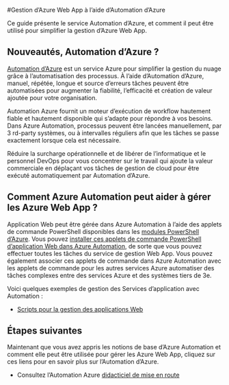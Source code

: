 <properties
    pageTitle="Gérer Azure Web App à l’aide d’Automation d’Azure | Microsoft Azure"
    description="Découvrez comment le service Azure Automation peut servir à gérer des Azure Web App."
    services="app-service\web, automation"
    documentationCenter=""
    authors="mgoedtel"
    manager="jwhit"
    editor=""/>

<tags
    ms.service="app-service-web"
    ms.workload="web"
    ms.tgt_pltfrm="na"
    ms.devlang="na"
    ms.topic="article"
    ms.date="07/29/2016"
    ms.author="magoedte;csand"/>

#<a name="managing-azure-web-app-using-azure-automation"></a>Gestion d’Azure Web App à l’aide d’Automation d’Azure

Ce guide présente le service Automation d’Azure, et comment il peut être utilisé pour simplifier la gestion d’Azure Web App.

## <a name="what-is-azure-automation"></a>Nouveautés, Automation d’Azure ?

[Automation d’Azure](../automation/automation-intro.md) est un service Azure pour simplifier la gestion du nuage grâce à l’automatisation des processus. À l’aide d’Automation d’Azure, manuel, répétée, longue et source d’erreurs tâches peuvent être automatisées pour augmenter la fiabilité, l’efficacité et création de valeur ajoutée pour votre organisation.

Automation Azure fournit un moteur d’exécution de workflow hautement fiable et hautement disponible qui s’adapte pour répondre à vos besoins. Dans Azure Automation, processus peuvent être lancées manuellement, par 3 rd-party systèmes, ou à intervalles réguliers afin que les tâches se passe exactement lorsque cela est nécessaire.

Réduire la surcharge opérationnelle et de libérer de l’informatique et le personnel DevOps pour vous concentrer sur le travail qui ajoute la valeur commerciale en déplaçant vos tâches de gestion de cloud pour être exécuté automatiquement par Automation d’Azure.


## <a name="how-can-azure-automation-help-manage-azure-web-app"></a>Comment Azure Automation peut aider à gérer les Azure Web App ?

Application Web peut être gérée dans Azure Automation à l’aide des applets de commande PowerShell disponibles dans les [modules PowerShell d’Azure](../powershell-install-configure.md). Vous pouvez [installer ces applets de commande PowerShell d’application Web dans Azure Automation](https://azure.microsoft.com/blog/announcing-azure-resource-manager-support-azure-automation-runbooks/), de sorte que vous pouvez effectuer toutes les tâches du service de gestion Web App. Vous pouvez également associer ces applets de commande dans Azure Automation avec les applets de commande pour les autres services Azure automatiser des tâches complexes entre des services Azure et des systèmes tiers de 3e.

Voici quelques exemples de gestion des Services d’application avec Automation :

* [Scripts pour la gestion des applications Web](https://azure.microsoft.com/documentation/scripts/)

## <a name="next-steps"></a>Étapes suivantes

Maintenant que vous avez appris les notions de base d’Azure Automation et comment elle peut être utilisée pour gérer les Azure Web App, cliquez sur ces liens pour en savoir plus sur l’Automation d’Azure.

* Consultez l’Automation Azure [didacticiel de mise en route](../automation/automation-first-runbook-graphical.md)
